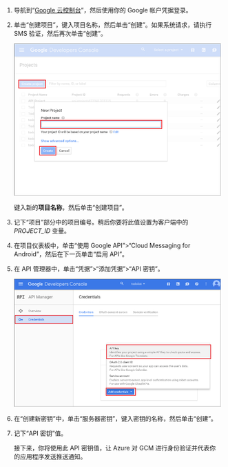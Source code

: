
1. 导航到“[Google 云控制台](https://console.developers.google.com/project)”，然后使用你的 Google 帐户凭据登录。 
 
2. 单击“创建项目”，键入项目名称，然后单击“创建”。如果系统请求，请执行 SMS 验证，然后再次单击“创建”。

   	![](./media/mobile-services-enable-google-cloud-messaging/mobile-services-google-new-project.png)

	 键入新的**项目名称**，然后单击“创建项目”。

3. 记下“项目”部分中的项目编号。稍后你要将此值设置为客户端中的 *PROJECT\_ID* 变量。

4. 在项目仪表板中，单击“使用 Google API”>“Cloud Messaging for Android”，然后在下一页单击“启用 API”。

5. 在 API 管理器中，单击“凭据”>“添加凭据”>“API 密钥”。

   	![](./media/mobile-services-enable-google-cloud-messaging/mobile-services-google-create-server-key.png)

6. 在“创建新密钥”中，单击“服务器密钥”，键入密钥的名称，然后单击“创建”。

7. 记下“API 密钥”值。

	接下来，你将使用此 API 密钥值，让 Azure 对 GCM 进行身份验证并代表你的应用程序发送推送通知。

<!---HONumber=Mooncake_0118_2016-->